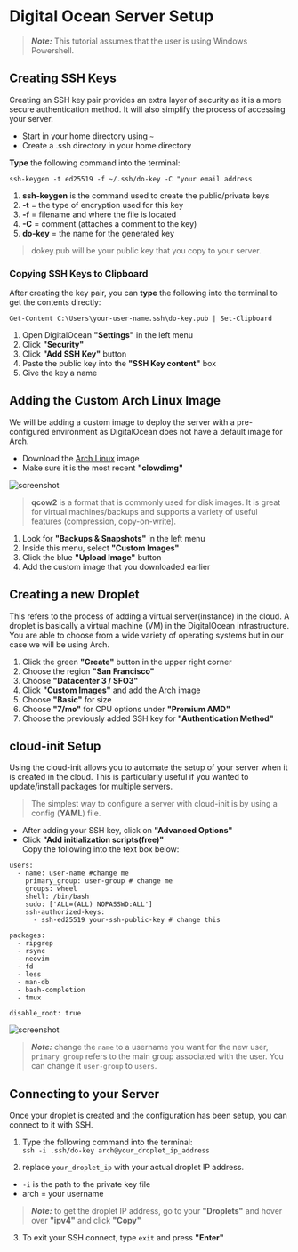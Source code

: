 # Digital Ocean Server Setup #

>***Note:*** This tutorial assumes that the user is using Windows Powershell.

<h2>Creating SSH Keys </h2>

<p>Creating an SSH key pair provides an extra layer of security as it is a more secure authentication method. It will also simplify the process of accessing your server. </p>


- Start in your home directory using ```~```
- Create a .ssh directory in your home directory


**Type** the following command into the terminal: 

```ssh-keygen -t ed25519 -f ~/.ssh/do-key -C "your email address```

1. **ssh-keygen** is the command used to create the public/private keys
2. **-t** = the type of encryption used for this key
3. **-f** = filename and where the file is located
4. **-C** = comment (attaches a comment to the key)
5. **do-key** = the name for the generated key
>dokey.pub will be your public key that you copy to your server.

<h3> Copying SSH Keys to Clipboard</h3>

After creating the key pair, you can **type** the following into the terminal to get the contents directly:

```Get-Content C:\Users\your-user-name.ssh\do-key.pub | Set-Clipboard```

1. Open DigitalOcean **"Settings"** in the left menu
2. Click **"Security"**
3. Click **"Add SSH Key"** button
4. Paste the public key into the **"SSH Key content"** box 
5. Give the key a name

## Adding the Custom Arch Linux Image ##
We will be adding a custom image to deploy the server with a pre-configured environment as DigitalOcean does not have a default image for Arch. 
- Download the [Arch Linux](https://gitlab.archlinux.org/archlinux/arch-boxes/-/packages/) image
- Make sure it is the most recent **"clowdimg"**

![screenshot](https://cdn.discordapp.com/attachments/1194392650858643528/1287573588051886211/image.png?ex=66f209d9&is=66f0b859&hm=cb2b176201375b90e4282d9264ed4ea266d31ed6f336f5254757603403912978&)

>**qcow2** is a format that is commonly used for disk images. It is great for virtual machines/backups and supports a variety of useful features (compression, copy-on-write).

1. Look for **"Backups & Snapshots"** in the left menu
2. Inside this menu, select **"Custom Images"**
3. Click the blue **"Upload Image"** button
4. Add the custom image that you downloaded earlier

## Creating a new Droplet ##
This refers to the process of adding a virtual server(instance) in the cloud. A droplet is basically a virtual machine (VM) in the DigitalOcean infrastructure. You are able to choose from a wide variety of operating systems but in our case we will be using Arch. 

1. Click the green **"Create"** button in the upper right corner
2. Choose the region **"San Francisco"**
3. Choose **"Datacenter 3 / SFO3"** 
4. Click **"Custom Images"** and add the Arch image
5. Choose **"Basic"** for size
6. Choose **"7/mo"** for CPU options under **"Premium AMD"**
7. Choose the previously added SSH key for **"Authentication Method"**

## cloud-init Setup ##
Using the cloud-init allows you to automate the setup of your server when it is created in the cloud. This is particularly useful if you wanted to update/install packages for multiple servers.

> The simplest way to configure a server with cloud-init is by using a config (**YAML**) file.

- After adding your SSH key, click on **"Advanced Options"**
- Click **"Add initialization scripts(free)"** <br>
Copy the following into the text box below:
```
users:
  - name: user-name #change me
    primary_group: user-group # change me
    groups: wheel
    shell: /bin/bash
    sudo: ['ALL=(ALL) NOPASSWD:ALL']
    ssh-authorized-keys:
      - ssh-ed25519 your-ssh-public-key # change this

packages:
  - ripgrep
  - rsync
  - neovim
  - fd
  - less
  - man-db
  - bash-completion
  - tmux

disable_root: true
```
![screenshot](https://cdn.discordapp.com/attachments/1194392650858643528/1287586369811779634/image.png?ex=66f215c0&is=66f0c440&hm=7f731344a5872db70143f46ad4cf740f89144de63bf2fee0b65ae76c0e8da9bb&)


>***Note:*** change the ```name``` to a username you want for the new user, ```primary group``` refers to the main group associated with the user. You can change it ```user-group``` to ```users```.

## Connecting to your Server ##
Once your droplet is created and the configuration has been setup, you can connect to it with SSH.
1. Type the following command into the terminal:<br>
```ssh -i .ssh/do-key arch@your_droplet_ip_address```

2. replace ```your_droplet_ip``` with your actual droplet IP address. 
- ```-i``` is the path to the private key file
- arch = your username
> ***Note:*** to get the droplet IP address, go to your **"Droplets"** and hover over **"ipv4"** and click **"Copy"** 

3. To exit your SSH connect, type ```exit``` and press **"Enter"**